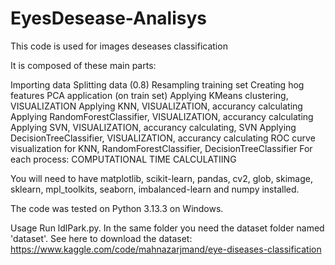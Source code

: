 # EyesDesease-Analisys
This code is used for images deseases classification 

It is composed of these main parts:

Importing data
Splitting data (0.8)
Resampling training set 
Creating hog features
PCA application (on train set)
Applying KMeans clustering, VISUALIZATION
Applying KNN, VISUALIZATION, accurancy calculating
Applying RandomForestClassifier, VISUALIZATION, accurancy calculating
Applying SVN, VISUALIZATION, accurancy calculating, SVN
Applying DecisionTreeClassifier, VISUALIZATION, accurancy calculating
ROC curve visualization for KNN, RandomForestClassifier, DecisionTreeClassifier
For each process: COMPUTATIONAL TIME CALCULATIING

You will need to have matplotlib, scikit-learn, pandas, cv2, glob, skimage, sklearn, mpl_toolkits, seaborn, imbalanced-learn  and numpy installed.

The code was tested on Python 3.13.3 on Windows.

Usage
Run ldlPark.py. In the same folder you need the dataset folder named 'dataset'.
See here to download the dataset:
https://www.kaggle.com/code/mahnazarjmand/eye-diseases-classification
